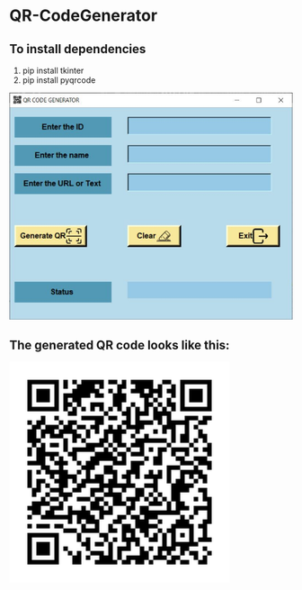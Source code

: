 # QR-CodeGenerator
## To install dependencies
1. pip install tkinter<br>
2. pip install pyqrcode<br>


![image](https://github.com/hetavv/QR-CodeGenerator/blob/main/QR%20CODE.JPG)
## The generated QR code looks like this: <br>

![image](https://github.com/hetavv/QR-CodeGenerator/blob/main/GeneratedQRCode.png)
